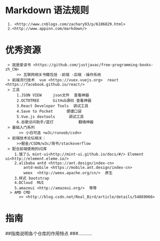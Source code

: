 # Markdown  语法规则
     1. <http://www.cnblogs.com/zachary93/p/6106829.html>
     2.<http://www.appinn.com/markdown/>
# 优秀资源
     > 就是爱读书 <https://github.com/justjavac/free-programming-books-zh_CN> 
         >> 互联网相关书籍包括 -前端 -后端 -操作系统
     > 前端流行技术  vue <https://vuex.vuejs.org>  react <https://facebook.github.io/react/>
     > 工具 
         1.JSON VIEW     json文件  查看神器
         2.OCTOTREE      GitHub源码 查看神器
         3.React Developer Tools  调试工具
         4.Save to Pocket      便捷口袋
         5.Vue.js devtools      调试工具
         6.谷歌访问助手/蓝灯           翻墙神器
     > 基础入门系列
          >> 小白可选 <w3c/runoob/csdn>  
     > 前端技术论坛相关： 
         >>掘金/CSDN/w3c/简书/stackoverflow
     > 配合前端使用的UI库
        1.饿了么 mint-ui<http://mint-ui.github.io/docs/#/> Element ui<http://element.eleme.io/>
        2.alibaba antd <https://ant.design/index-cn> 
            antd-mobile <https://mobile.ant.design/index-cn>
            weex  <http://weex.apache.org/cn/>  原生
        3.样式 bootstrap  
        4.DCloud  MUI  
        5.amazeui <http://amazeui.org/>  等等       
      > AMD CMD 
          >> <http://blog.csdn.net/Real_Bird/article/details/54869066>
      
      
# 指南
##指南说明各个仓库的作用特点
###...........
